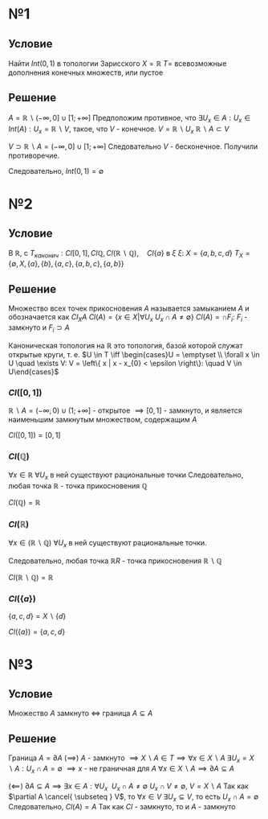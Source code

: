 # №1
## Условие
Найти $Int(0, 1)$ в топологии Зарисского
	$X = \mathbb{R}$
	$T =$ всевозможные дополнения конечных множеств, или пустое

## Решение
$A = \mathbb{R} \backslash (-\infty, 0] \cup[1; +\infty]$
Предположим противное, что $\exists U_{x} \in A : U_{x} \in Int(A) : U_{x} = \mathbb{R} \backslash V$, такое, что $V$ - конечное.
$V = \mathbb{R} \backslash U_{x}$
$\mathbb{R} \backslash A \subset V$

$V\supset\mathbb{R} \backslash A = (-\infty, 0] \cup[1; +\infty]$
Следовательно $V$ - бесконечное.
Получили противоречие.

Следовательно, $Int(0, 1) = \emptyset$

# №2
## Условие
В $\mathbb{R}$, с $T_{канонич}: Cl \left[ 0, 1 \right], Cl \mathbb{Q}, Cl (\mathbb{R} \backslash \mathbb{Q}), \quad  Cl\{ a \}$ в $\xi$
	$\xi:$
		$X = \left\{ a, b, c, d \right\}$
		$T_{X} = \left\{ \emptyset, X, \{ a \}, \{ b \}, \{ a, c \}, \{ a, b, c \}, \{ a, b \} \right\}$
## Решение
Множество всех точек прикосновения $A$ называется замыканием $A$ и обозначается как $Cl_{X}A$
$Cl(A) = \left\{ x \in X | \forall U_{x}\ U_{x}\cap A \neq \emptyset \right\}$
$Cl(A) = \cap F_{i} :\ F_{i}$ - замкнуто и $F_{i} \supset A$

Каноническая топология на $\mathbb{R}$ это топология, базой которой служат открытые круги, т. е. 
$U \in T \iff \begin{cases}U = \emptyset \\ \forall x \in U \quad \exists V: V = \left\{ x | x - x_{0} < \epsilon \right\}:  \quad V \in U\end{cases}$
### $Cl\left( [0, 1] \right)$
$\mathbb{R} \backslash A = (-\infty, 0) \cup(1; +\infty]$ - открытое
$\implies \left[ 0, 1 \right]$ - замкнуто, и является наименьшим замкнутым множеством, содержащим $A$

$Cl\left( \left[ 0, 1 \right] \right) = [0, 1]$

### $Cl\left( \mathbb Q \right)$
$\forall x \in \mathbb{R}\ \forall U_{x}$ в ней существуют рациональные точки
Следовательно, любая точка $\mathbb{R}$ - точка прикосновения $\mathbb{Q}$

$Cl\left( \mathbb{Q} \right) = \mathbb{R}$

### $Cl(\mathbb{R})$
$\forall x \in \left( \mathbb{R} \backslash \mathbb{Q} \right)\ \forall U_{x}$ в ней существуют рациональные точки.

Следовательно, любая точка $\mathbb{R}R$ - точка прикосновения $\mathbb{R} \backslash\mathbb{Q}$

$Cl(\mathbb{R}\backslash\mathbb{Q}) = \mathbb{R}$

### $Cl(\{ a \})$
$\{ a, c, d \} = X \backslash \{ d \}$

$Cl\left( \{ a \} \right) = \{ a, c, d \}$






# №3
## Условие
Множество $A$ замкнуто $\iff$ граница $A \subseteq A$
## Решение

Граница $A = \partial A$
$\left( \implies \right)$
	$A$ - замкнуто $\implies X \backslash A \in T \implies \forall x \in X \backslash A\ \exists U_{x} = X \backslash A: U_{x} \cap A = \emptyset$
	$\implies x$ - не граничная для $A\ \forall x \in X \backslash A \implies \partial A \subseteq A$

$\left( \impliedby \right)$
	$\partial A \subseteq A \implies \exists x \in A: \forall U_{x}\ \ U_{x} \cap A \neq \emptyset\ U_{x} \cap V \neq \emptyset,\ V = X \backslash A$
	Так как $\partial A \cancel{ \subseteq } V$, то $\forall x \in V\ \exists U_{x} \subseteq V$, то есть $U_{x} \cap A = \emptyset$
	Следовательно, $Cl(A) = A$
	Так как $Cl$ - замкнуто, то и $A$ - замкнуто

